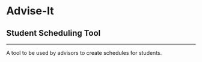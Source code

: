 # Advise-It
## Student Scheduling Tool

---
A tool to be used by advisors to create schedules for students.

